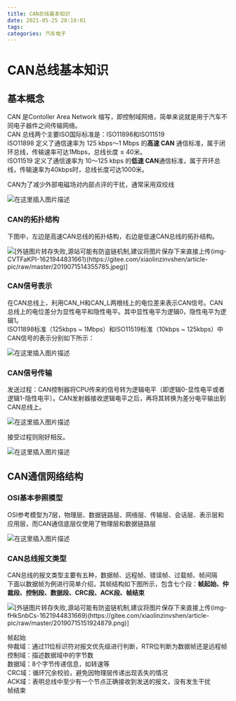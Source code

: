 ```yaml
---
title: CAN总线基本知识
date: 2021-05-25 20:19:01
tags: 
categories: 汽车电子
---
```


<!--more-->

# CAN总线基本知识

## 基本概念

CAN 是Contoller Area Network 缩写，即控制域网络，简单来说就是用于汽车不同电子器件之间传输网络。  
CAN 总线两个主要ISO国际标准是：ISO11898和ISO11519  
ISO11898 定义了通信速率为 125 kbps～1 Mbps 的**高速 CAN** 通信标准，属于闭环总线，传输速率可达1Mbps，总线长度 ≤ 40米。  
ISO11519 定义了通信速率为 10～125 kbps 的**低速 CAN**通信标准，属于开环总线，传输速率为40kbps时，总线长度可达1000米。

CAN为了减少外部电磁场对内部点评的干扰，通常采用双绞线

![在这里插入图片描述](https://img-blog.csdnimg.cn/img_convert/8c4f412321d012aca6ec4f23efb4ce5b.png)

### CAN的拓扑结构

下图中，左边是高速CAN总线的拓扑结构，右边是低速CAN总线的拓扑结构。

![[外链图片转存失败,源站可能有防盗链机制,建议将图片保存下来直接上传(img-CVTFaKPI-1621944831661)(https://gitee.com/xiaolinzinvshen/article-pic/raw/master/2019071514355785.jpeg)]](https://img-blog.csdnimg.cn/20210525202118238.png?x-oss-process=image/watermark,type_ZmFuZ3poZW5naGVpdGk,shadow_10,text_aHR0cHM6Ly9ibG9nLmNzZG4ubmV0L0hhb190b3A=,size_16,color_FFFFFF,t_70)

### CAN信号表示

在CAN总线上，利用CAN\_H和CAN\_L两根线上的电位差来表示CAN信号。CAN总线上的电位差分为显性电平和隐性电平。其中显性电平为逻辑0，隐性电平为逻辑1。  
ISO11898标准（125kbps \~ 1Mbps）和ISO11519标准（10kbps \~ 125kbps）中CAN信号的表示分别如下所示：

![在这里插入图片描述](https://img-blog.csdnimg.cn/img_convert/5cbf37862a779c69d6737487a755c4d2.png)

### CAN信号传输

发送过程：CAN控制器将CPU传来的信号转为逻辑电平（即逻辑0-显性电平或者逻辑1-隐性电平）。CAN发射器接收逻辑电平之后，再将其转换为差分电平输出到CAN总线上。

![在这里插入图片描述](https://img-blog.csdnimg.cn/img_convert/8d8c61b486a991f265908f2404fc03f9.png)

接受过程则刚好相反。

![在这里插入图片描述](https://img-blog.csdnimg.cn/img_convert/8b83142a7ce96e17755ee71390e74e39.png)

## CAN通信网络结构

### OSI基本参照模型

OSI参考模型为7层，物理层、数据链路层、网络层、传输层、会话层、表示层和应用层，而CAN通信底层仅使用了物理层和数据链路层

![在这里插入图片描述](https://img-blog.csdnimg.cn/img_convert/e40676e4e27a71ab3ea8eb9418914cad.png)

### CAN总线报文类型

CAN总线的报文类型主要有五种，数据帧、远程帧、错误帧、过载帧、帧间隔  
下面以数据帧为例进行简单介绍，其帧结构如下图所示，包含七个段：**帧起始、仲裁段、控制段、数据段、CRC段、ACK段、帧结束**

![[外链图片转存失败,源站可能有防盗链机制,建议将图片保存下来直接上传(img-fHkSnbCs-1621944831669)(https://gitee.com/xiaolinzinvshen/article-pic/raw/master/20190715151924879.png)]](https://img-blog.csdnimg.cn/20210525201812946.png?x-oss-process=image/watermark,type_ZmFuZ3poZW5naGVpdGk,shadow_10,text_aHR0cHM6Ly9ibG9nLmNzZG4ubmV0L0hhb190b3A=,size_16,color_FFFFFF,t_70)

帧起始  
仲裁域：通过11位标识符对报文优先级进行判断，RTR位判断为数据帧还是远程帧  
控制域：描述数据域中的字节数  
数据域：8个字节传递信息，如转速等  
CRC域：循环冗余校验，避免因物理层传递出现丢失的情况  
ACK域：表明总线中至少有一个节点正确接收到发送的报文，没有发生干扰  
帧结束